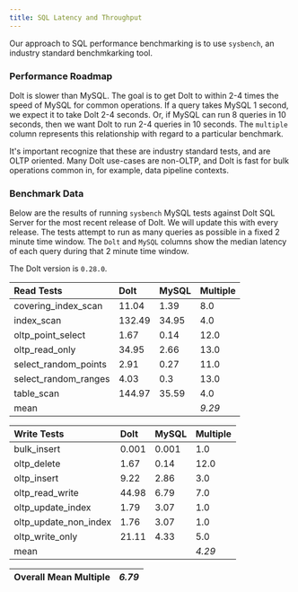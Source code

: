 ```yaml
---
title: SQL Latency and Throughput
---
```


Our approach to SQL performance benchmarking is to use `sysbench`, an
industry standard benchmkarking tool.

### Performance Roadmap

Dolt is slower than MySQL. The goal is to get Dolt to within 2-4 times
the speed of MySQL for common operations. If a query takes MySQL 1
second, we expect it to take Dolt 2-4 seconds. Or, if MySQL can run 8
queries in 10 seconds, then we want Dolt to run 2-4 queries in 10
seconds. The `multiple` column represents this relationship with
regard to a particular benchmark.

It's important recognize that these are industry standard tests, and
are OLTP oriented. Many Dolt use-cases are non-OLTP, and Dolt is fast
for bulk operations common in, for example, data pipeline contexts.

### Benchmark Data

Below are the results of running `sysbench` MySQL tests against Dolt
SQL Server for the most recent release of Dolt. We will update this
with every release. The tests attempt to run as many queries as
possible in a fixed 2 minute time window. The `Dolt` and `MySQL`
columns show the median latency of each query during that 2 minute
time window.

The Dolt version is `0.28.0`.

| Read Tests | Dolt | MySQL | Multiple |
| :--- | :--- | :--- | :--- |
| covering\_index\_scan | 11.04 | 1.39 | 8.0 |
| index\_scan | 132.49 | 34.95 | 4.0 |
| oltp\_point\_select | 1.67 | 0.14 | 12.0 |
| oltp\_read\_only | 34.95 | 2.66 | 13.0 |
| select\_random\_points | 2.91 | 0.27 | 11.0 |
| select\_random\_ranges | 4.03 | 0.3 | 13.0 |
| table\_scan | 144.97 | 35.59 | 4.0 |
| mean |  |  | _9.29_ |

| Write Tests | Dolt | MySQL | Multiple |
| :--- | :--- | :--- | :--- |
| bulk\_insert | 0.001 | 0.001 | 1.0 |
| oltp\_delete | 1.67 | 0.14 | 12.0 |
| oltp\_insert | 9.22 | 2.86 | 3.0 |
| oltp\_read\_write | 44.98 | 6.79 | 7.0 |
| oltp\_update\_index | 1.79 | 3.07 | 1.0 |
| oltp\_update\_non\_index | 1.76 | 3.07 | 1.0 |
| oltp\_write\_only | 21.11 | 4.33 | 5.0 |
| mean |  |  | _4.29_ |

| Overall Mean Multiple | _6.79_ |
| :--- | :--- |
<br/>
